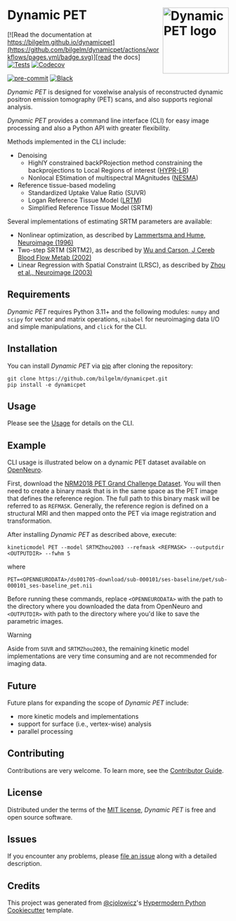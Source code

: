 # Dynamic PET <img src="docs/logo.png" align="right" height="150" alt="Dynamic PET logo"/>

<!-- [![PyPI](https://img.shields.io/pypi/v/dynamicpet.svg)][pypi_]
[![Status](https://img.shields.io/pypi/status/dynamicpet.svg)][status]
[![Python Version](https://img.shields.io/pypi/pyversions/dynamicpet)][python version]
[![License](https://img.shields.io/pypi/l/dynamicpet)][license]
-->

[![Read the documentation at https://bilgelm.github.io/dynamicpet](https://github.com/bilgelm/dynamicpet/actions/workflows/pages.yml/badge.svg)][read the docs]
[![Tests](https://github.com/bilgelm/dynamicpet/workflows/Tests/badge.svg)][tests]
[![Codecov](https://codecov.io/gh/bilgelm/dynamicpet/branch/main/graph/badge.svg)][codecov]

[![pre-commit](https://img.shields.io/badge/pre--commit-enabled-brightgreen?logo=pre-commit&logoColor=white)][pre-commit]
[![Black](https://img.shields.io/badge/code%20style-black-000000.svg)][black]

<!--
[pypi_]: https://pypi.org/project/dynamicpet/
[status]: https://pypi.org/project/dynamicpet/
[python version]: https://pypi.org/project/dynamicpet
-->

[read the docs]: https://bilgelm.github.io/dynamicpet
[tests]: https://github.com/bilgelm/dynamicpet/actions?workflow=Tests
[codecov]: https://app.codecov.io/gh/bilgelm/dynamicpet
[pre-commit]: https://github.com/pre-commit/pre-commit
[black]: https://github.com/psf/black

_Dynamic PET_ is designed for voxelwise analysis of reconstructed dynamic
positron emission tomography (PET) scans, and also supports regional analysis.

_Dynamic PET_ provides a command line interface (CLI) for easy image processing and also a Python API with greater flexibility.

Methods implemented in the CLI include:

- Denoising
  - HighlY constrained backPRojection method constraining the backprojections to Local Regions of interest ([HYPR-LR])
  - Nonlocal EStimation of multispectral MAgnitudes ([NESMA])
- Reference tissue-based modeling
  - Standardized Uptake Value Ratio (SUVR)
  - Logan Reference Tissue Model ([LRTM])
  - Simplified Reference Tissue Model (SRTM)

Several implementations of estimating SRTM parameters are available:

- Nonlinear optimization, as described by [Lammertsma and Hume, Neuroimage (1996)](https://doi.org/10.1006/nimg.1996.0066)
- Two-step SRTM (SRTM2), as described by [Wu and Carson, J Cereb Blood Flow Metab (2002)](https://doi.org/10.1097/01.WCB.0000033967.83623.34)
- Linear Regression with Spatial Constraint (LRSC), as described by [Zhou et al., Neuroimage (2003)](<https://doi.org/10.1016/S1053-8119(03)00017-X>)

[lrtm]: https://doi.org/10.1097/00004647-199609000-00008
[hypr-lr]: https://doi.org/10.2967/jnumed.109.073999
[nesma]: https://doi.org/10.1111/jon.12537

## Requirements

_Dynamic PET_ requires Python 3.11+ and the following modules:
`numpy` and `scipy` for vector and matrix operations,
`nibabel` for neuroimaging data I/O and simple manipulations, and
`click` for the CLI.

## Installation

You can install _Dynamic PET_ via [pip] after cloning the repository:

```console
git clone https://github.com/bilgelm/dynamicpet.git
pip install -e dynamicpet
```

## Usage

Please see the [Usage] for details on the CLI.

## Example

CLI usage is illustrated below on a dynamic PET dataset available on [OpenNeuro].

First, download the [NRM2018 PET Grand Challenge Dataset](https://openneuro.org/datasets/ds001705/versions/1.0.1/download).
You will then need to create a binary mask that is in the same space as the PET image that defines the reference region. The full path to this binary mask will be referred to as `REFMASK`. Generally, the reference region is defined on a structural MRI and then mapped onto the PET via image registration and transformation.

After installing _Dynamic PET_ as described above, execute:

```console
kineticmodel PET --model SRTMZhou2003 --refmask <REFMASK> --outputdir <OUTPUTDIR> --fwhm 5
```

where

```console
PET=<OPENNEURODATA>/ds001705-download/sub-000101/ses-baseline/pet/sub-000101_ses-baseline_pet.nii
```

Before running these commands, replace
`<OPENNEURODATA>` with the path to the directory where you downloaded the data from OpenNeuro and
`<OUTPUTDIR>` with path to the directory where you'd like to save the parametric images.

> [!WARNING]
> Aside from `SUVR` and `SRTMZhou2003`, the remaining kinetic model
> implementations are very time consuming and are not recommended for imaging data.

[openneuro]: https://openneuro.org

## Future

Future plans for expanding the scope of _Dynamic PET_ include:

- more kinetic models and implementations
- support for surface (i.e., vertex-wise) analysis
- parallel processing

## Contributing

Contributions are very welcome.
To learn more, see the [Contributor Guide].

## License

Distributed under the terms of the [MIT license][license],
_Dynamic PET_ is free and open source software.

## Issues

If you encounter any problems,
please [file an issue] along with a detailed description.

## Credits

This project was generated from [@cjolowicz]'s [Hypermodern Python Cookiecutter] template.

[@cjolowicz]: https://github.com/cjolowicz
[pypi]: https://pypi.org/
[hypermodern python cookiecutter]: https://github.com/cjolowicz/cookiecutter-hypermodern-python
[file an issue]: https://github.com/bilgelm/dynamicpet/issues
[pip]: https://pip.pypa.io/

<!-- github-only -->

[license]: https://github.com/bilgelm/dynamicpet/blob/main/LICENSE
[contributor guide]: https://github.com/bilgelm/dynamicpet/blob/main/CONTRIBUTING.md
[usage]: https://dynamicpet.readthedocs.io/en/latest/usage.html
